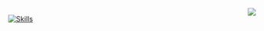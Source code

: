 <img align="right" src="https://visitor-badge.laobi.icu/badge?page_id=github0dev.github0dev" />

[![Skills](https://skillicons.dev/icons?i=js,html,css,cs,lua,py,dotnet,flask,visualstudio,vscode,firebase,figma,vim,kali,linux,windows,raspberrypi)](https://skillicons.dev)
